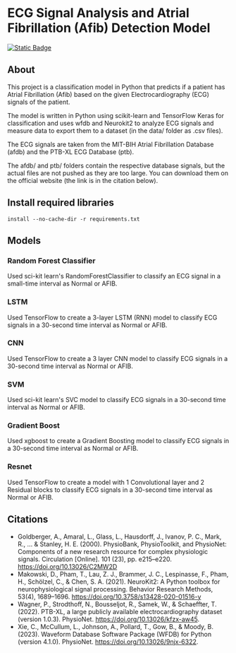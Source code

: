 # ECG Signal Analysis and Atrial Fibrillation (Afib) Detection Model

[![Static Badge](https://img.shields.io/badge/Python-3.11.7-306998)](https://www.python.org/downloads/release/python-3117/)

## About
This project is a classification model in Python that predicts if a patient has Atrial Fibrillation (Afib) based on the given Electrocardiography (ECG) signals of the patient.

The model is written in Python using scikit-learn and TensorFlow Keras for classification and uses wfdb and Neurokit2 to analyze ECG signals and measure data to export them to a dataset (in the data/ folder as .csv files).

The ECG signals are taken from the MIT-BIH Atrial Fibrillation Database (afdb) and the PTB-XL ECG Database (ptb).

The afdb/ and ptb/ folders contain the respective database signals, but the actual files are not pushed as they are too large. You can download them on the official website (the link is in the citation below).

## Install required libraries
```
install --no-cache-dir -r requirements.txt
```

## Models

### Random Forest Classifier
Used sci-kit learn's RandomForestClassifier to classify an ECG signal in a small-time interval as Normal or AFIB.

### LSTM
Used TensorFlow to create a 3-layer LSTM (RNN) model to classify ECG signals in a 30-second time interval as Normal or AFIB.

### CNN
Used TensorFlow to create a 3 layer CNN model to classify ECG signals in a 30-second time interval as Normal or AFIB.

### SVM
Used sci-kit learn's SVC model to classify ECG signals in a 30-second time interval as Normal or AFIB.

### Gradient Boost
Used xgboost to create a Gradient Boosting model to classify ECG signals in a 30-second time interval as Normal or AFIB.

### Resnet
Used TensorFlow to create a model with 1 Convolutional layer and 2 Residual blocks to classify ECG signals in a 30-second time interval as Normal or AFIB.

## Citations
- Goldberger, A., Amaral, L., Glass, L., Hausdorff, J., Ivanov, P. C., Mark, R., ... & Stanley, H. E. (2000). PhysioBank, PhysioToolkit, and PhysioNet: Components of a new research resource for complex physiologic signals. Circulation [Online]. 101 (23), pp. e215–e220. https://doi.org/10.13026/C2MW2D
- Makowski, D., Pham, T., Lau, Z. J., Brammer, J. C., Lespinasse, F., Pham, H.,
Schölzel, C., & Chen, S. A. (2021). NeuroKit2: A Python toolbox for neurophysiological signal processing.
Behavior Research Methods, 53(4), 1689–1696. https://doi.org/10.3758/s13428-020-01516-y
- Wagner, P., Strodthoff, N., Bousseljot, R., Samek, W., & Schaeffter, T. (2022). PTB-XL, a large publicly available electrocardiography dataset (version 1.0.3). PhysioNet. https://doi.org/10.13026/kfzx-aw45.
- Xie, C., McCullum, L., Johnson, A., Pollard, T., Gow, B., & Moody, B. (2023). Waveform Database Software Package (WFDB) for Python (version 4.1.0). PhysioNet. https://doi.org/10.13026/9njx-6322.
